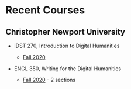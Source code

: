 # Recent Courses

## Christopher Newport University

* IDST 270, Introduction to Digital Humanities
  * [Fall 2020](https://deanna-stover.github.io/courses-trial/fall2020/idst270/syllabus)
  
* ENGL 350, Writing for the Digital Humanities
  * [Fall 2020](https://deanna-stover.github.io/courses-trial/fall2020/engl350/syllabus) - 2 sections 



